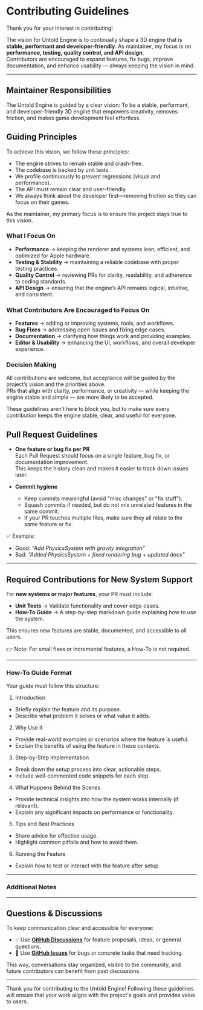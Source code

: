 # Contributing Guidelines

Thank you for your interest in contributing! 
 
The vision for Untold Engine is to continually shape a 3D engine that is **stable, performant and developer-friendly**.
As maintainer, my focus is on **performance, testing, quality control, and API design**.  
Contributors are encouraged to expand features, fix bugs, improve documentation, and enhance usability — always keeping the vision in mind.  

---

## Maintainer Responsibilities  

The Untold Engine is guided by a clear vision: To be a stable, performant, and developer-friendly 3D engine that empowers creativity, removes friction, and makes game development feel effortless.

## Guiding Principles

To achieve this vision, we follow these principles:

- The engine strives to remain stable and crash-free.
- The codebase is backed by unit tests.
- We profile continuously to prevent regressions (visual and performance).
- The API must remain clear and user-friendly.
- We always think about the developer first—removing friction so they can focus on their games.

As the maintainer, my primary focus is to ensure the project stays true to this vision.  

### What I Focus On  
- **Performance** → keeping the renderer and systems lean, efficient, and optimized for Apple hardware.  
- **Testing & Stability** → maintaining a reliable codebase with proper testing practices.  
- **Quality Control** → reviewing PRs for clarity, readability, and adherence to coding standards.  
- **API Design** → ensuring that the engine’s API remains logical, intuitive, and consistent.  

### What Contributors Are Encouraged to Focus On  
- **Features** → adding or improving systems, tools, and workflows.  
- **Bug Fixes** → addressing open issues and fixing edge cases.  
- **Documentation** → clarifying how things work and providing examples.  
- **Editor & Usability** → enhancing the UI, workflows, and overall developer experience.  

### Decision Making  
All contributions are welcome, but acceptance will be guided by the project’s vision and the priorities above.  
PRs that align with clarity, performance, or creativity — while keeping the engine stable and simple — are more likely to be accepted.   

These guidelines aren’t here to block you, but to make sure every contribution keeps the engine stable, clear, and useful for everyone.

## Pull Request Guidelines

- **One feature or bug fix per PR**  
  Each Pull Request should focus on a single feature, bug fix, or documentation improvement.  
  This keeps the history clean and makes it easier to track down issues later.  

- **Commit hygiene**  
  - Keep commits meaningful (avoid "misc changes" or "fix stuff").  
  - Squash commits if needed, but do not mix unrelated features in the same commit.  
  - If your PR touches multiple files, make sure they all relate to the same feature or fix.  

✅ Example:  
- Good: *“Add PhysicsSystem with gravity integration”*  
- Bad: *“Added PhysicsSystem + fixed rendering bug + updated docs”*  

---

## Required Contributions for New System Support

For **new systems or major features**, your PR must include:

- **Unit Tests** → Validate functionality and cover edge cases.  
- **How-To Guide** → A step-by-step markdown guide explaining how to use the system.  

This ensures new features are stable, documented, and accessible to all users.  

👉 Note: For small fixes or incremental features, a How-To is not required.

---

### How-To Guide Format

Your guide must follow this structure:

1. Introduction

- Briefly explain the feature and its purpose.
- Describe what problem it solves or what value it adds.

2. Why Use It

- Provide real-world examples or scenarios where the feature is useful.
- Explain the benefits of using the feature in these contexts.

3. Step-by-Step Implementation

- Break down the setup process into clear, actionable steps.
- Include well-commented code snippets for each step.

4. What Happens Behind the Scenes

- Provide technical insights into how the system works internally (if relevant).
- Explain any significant impacts on performance or functionality.

5. Tips and Best Practices

- Share advice for effective usage.
- Highlight common pitfalls and how to avoid them.

6. Running the Feature

- Explain how to test or interact with the feature after setup.

---

### Additional Notes

---

## Questions & Discussions

To keep communication clear and accessible for everyone:

- 💡 Use **[GitHub Discussions](https://github.com/untoldengine/UntoldEngine/discussions)** for feature proposals, ideas, or general questions.  
- 🐞 Use **[GitHub Issues](https://github.com/untoldengine/UntoldEngine/issues)** for bugs or concrete tasks that need tracking.  

This way, conversations stay organized, visible to the community, and future contributors can benefit from past discussions.  

---

Thank you for contributing to the Untold Engine! Following these guidelines will ensure that your work aligns with the project's goals and provides value to users.
